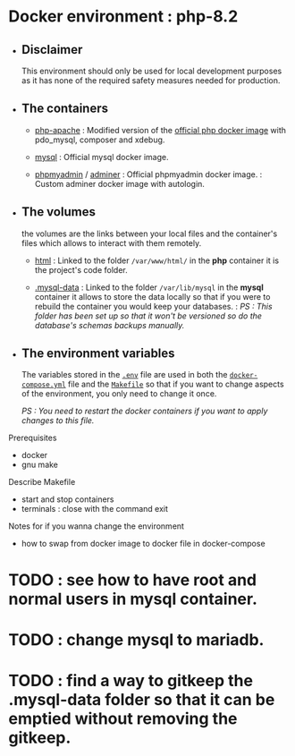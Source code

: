 # Docker environment : php-8.2

  - ## Disclaimer

    This environment should only be used for local development purposes as it has none of the required safety measures needed for production.

  - ## The containers

    - [php-apache](https://github.com/ld-web/docker-php-apache/pkgs/container/php-apache)
      : Modified version of the [official php docker image](https://registry.hub.docker.com/_/php) with pdo_mysql, composer and xdebug.

    - [mysql](https://registry.hub.docker.com/_/mysql)
      : Official mysql docker image.

    - [phpmyadmin](https://registry.hub.docker.com/r/phpmyadmin/phpmyadmin) / [adminer](https://hub.docker.com/r/michalhosna/adminer)
      : Official phpmyadmin docker image.
      : Custom adminer docker image with autologin.

  - ## The volumes

    the volumes are the links between your local files and the container's files which allows to interact with them remotely.
    
    - [html](./html)
      : Linked to the folder `/var/www/html/` in the **php** container it is  the project's code folder.

    - [.mysql-data](./.mysql-data)
      : Linked to the folder `/var/lib/mysql` in the **mysql** container it allows to store the data locally so that if you were to rebuild the container you would keep your databases.
      : *PS : This folder has been set up so that it won't be versioned so do the database's schemas backups manually.*

  - ## The environment variables

    The variables stored in the [`.env`](./.env) file are used in both the [`docker-compose.yml`](./docker-compose.yml) file and the [`Makefile`](./Makefile) so that if you want to change aspects of the environment, you only need to change it once.
    
    *PS : You need to restart the docker containers if you want to apply changes to this file.*


Prerequisites
 - docker
 - gnu make

Describe Makefile
 - start and stop containers
 - terminals : close with the command exit

Notes for if you wanna change the environment
 - how to swap from docker image to docker file in docker-compose

# TODO : see how to have root and normal users in mysql container.
# TODO : change mysql to mariadb.
# TODO : find a way to gitkeep the .mysql-data folder so that it can be emptied without removing the gitkeep.
